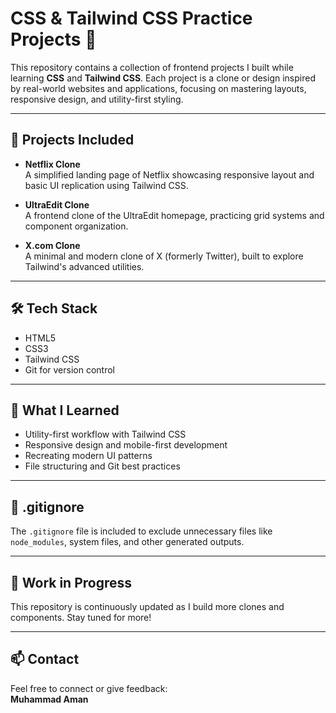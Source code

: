 # CSS & Tailwind CSS Practice Projects 🚀

This repository contains a collection of frontend projects I built while learning **CSS** and **Tailwind CSS**. Each project is a clone or design inspired by real-world websites and applications, focusing on mastering layouts, responsive design, and utility-first styling.

---

## 📁 Projects Included

- **Netflix Clone**  
  A simplified landing page of Netflix showcasing responsive layout and basic UI replication using Tailwind CSS.

- **UltraEdit Clone**  
  A frontend clone of the UltraEdit homepage, practicing grid systems and component organization.

- **X.com Clone**  
  A minimal and modern clone of X (formerly Twitter), built to explore Tailwind's advanced utilities.

---

## 🛠️ Tech Stack

- HTML5  
- CSS3  
- Tailwind CSS  
- Git for version control

---

## 🧠 What I Learned

- Utility-first workflow with Tailwind CSS  
- Responsive design and mobile-first development  
- Recreating modern UI patterns  
- File structuring and Git best practices

---

## 📄 .gitignore

The `.gitignore` file is included to exclude unnecessary files like `node_modules`, system files, and other generated outputs.

---

## 🚧 Work in Progress

This repository is continuously updated as I build more clones and components. Stay tuned for more!

---

## 📫 Contact

Feel free to connect or give feedback:  
**Muhammad Aman**

